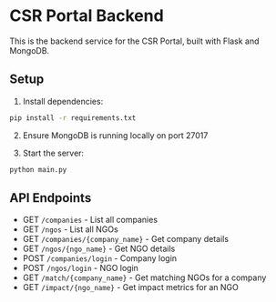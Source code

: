 # CSR Portal Backend

This is the backend service for the CSR Portal, built with Flask and MongoDB.

## Setup

1. Install dependencies:
```bash
pip install -r requirements.txt
```

2. Ensure MongoDB is running locally on port 27017

3. Start the server:
```bash
python main.py
```

## API Endpoints

- GET `/companies` - List all companies
- GET `/ngos` - List all NGOs
- GET `/companies/{company_name}` - Get company details
- GET `/ngos/{ngo_name}` - Get NGO details
- POST `/companies/login` - Company login
- POST `/ngos/login` - NGO login
- GET `/match/{company_name}` - Get matching NGOs for a company
- GET `/impact/{ngo_name}` - Get impact metrics for an NGO